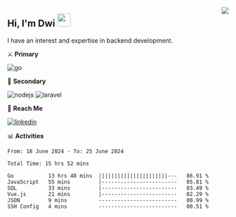 [<img src="https://komarev.com/ghpvc/?username=masred&color=green&style=flat-square&label=Profile+Views" align="right">](github.com/masred)

## Hi, I'm Dwi <img src="https://raw.githubusercontent.com/MartinHeinz/MartinHeinz/master/wave.gif" width="30px">

I have an interest and expertise in backend development.

⚔️ **Primary**

![go](https://img.shields.io/badge/---?logo=go&label=Golang&style=social)

🔪 **Secondary**

![nodejs](https://img.shields.io/badge/---?logo=node.js&label=Node.js&style=social&logoColor=green)
![laravel](https://img.shields.io/badge/---?logo=laravel&label=Laravel&style=social)

🔗 **Reach Me**

[![linkedin](https://img.shields.io/badge/---?logo=linkedin&label=LinkedIn&style=social)](https://linkedin.com/in/dwifitriyanto)

📊 **Activities**

<!--START_SECTION:waka-->

```all_time
From: 18 June 2024 - To: 25 June 2024

Total Time: 15 hrs 52 mins

Go           13 hrs 48 mins  ||||||||||||||||||||||---   86.91 %
JavaScript   55 mins         |------------------------   05.81 %
SQL          33 mins         |------------------------   03.49 %
Vue.js       21 mins         |------------------------   02.29 %
JSON         9 mins          -------------------------   00.99 %
SSH Config   4 mins          -------------------------   00.51 %
```

<!--END_SECTION:waka-->
